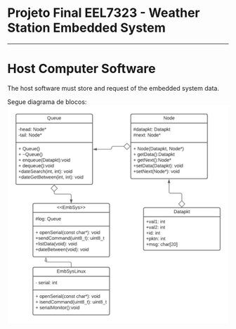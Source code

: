 # Projeto Final EEL7323 - Weather Station Embedded System

-----

# Host Computer Software

The host software must store and request of the embedded system data.

Segue diagrama de blocos:
![alt text](https://github.com/GOAguiar99/EEL7323-Projeto_Final/blob/master/Code/Host_Computer_Software/Diagrama%20em%20branco.png)


